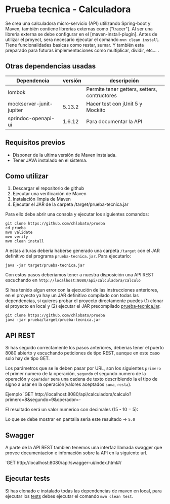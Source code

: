 # Prueba tecnica - Calculadora 

Se crea una calculadora micro-servicio (API) utilizando Spring-boot y Maven, también contiene librerías externas como ["tracer"]. Al ser una libreria externa se debe configurar en el [maven-install-plugin]. Antes de utilizar el proyect, sera necesario ejecutar el comando `mvn clean install`.
Tiene funcionalidades basicas como restar, sumar. Y también esta preparado para futuras implementaciones como multiplicar, dividir, etc... .

## Otras dependencias usadas  

| Dependencia | versión | descripción |
| - | - | - |
| lombok | | Permite tener getters, setters, contructores |
| mockserver-junit-jupiter | 5.13.2 | Hacer test con jUnit 5 y Mockito |
| sprindoc-openapi-ui | 1.6.12 | Para documentar la API |

## Requisitos previos
- Disponer de la ultima versión de Maven instalada.
- Tener JAVA instalado en el sistema.

## Como utilizar

1. Descargar el repositorio de github
2. Ejecutar una verificación de Maven
3. Instalación limpia de Maven
4. Ejecutar el JAR de la carpeta /target/prueba-tecnica.jar

Para ello debe abrir una consola y ejecutar los siguientes comandos:

```
git clone https://github.com/chlobato/prueba
cd prueba
mvn validate
mvn verify
mvn clean install
```

A estas alturas debería haberse generado una carpeta `/target` con el JAR definitivo del programa `prueba-tecnica.jar`. Para ejecutarlo:

`java -jar target/prueba-tecnica.jar`

Con estos pasos deberiamos tener a nuestra disposición una API REST escuchando en `http://localhost:8080/api/calculadora/calculo`

Si has tenido algun error con la ejecución de las instrucciones anteriores, en el proyecto ya hay un JAR definitivo compilado con todas las dependencias, si quieres probar el proyecto directamente puedes (1) clonar el proyecto en local y (2) ejecutar el JAR precompilado [prueba-tecnica.jar](https://github.com/chlobato/prueba/tree/master/target/prueba-tecnica.jar).

```
git clone https://github.com/chlobato/prueba
java -jar prueba/target/prueba-tecnica.jar
```

## API REST
Si has seguido correctamente los pasos anteriores, deberias tener el puerto 8080 abierto y escuchando peticiones de tipo REST, aunque en este caso solo hay de tipo GET.

Los parámetros que se le deben pasar por URL, son los siguientes `primero` el primer numero de la operación,
`segundo` el segundo numero de la operación y `operador` sera una cadena de texto describiendo la el tipo de signo a usar en la operación(valores aceptados `suma`, `resta`).

Ejemplo 
`GET http://localhost:8080/api/calculadora/calculo?primero=8&segundo=9&operador=- 

El resultado será un valor numerico con decimales (15 - 10 = 5):

Lo que se debe mostrar en pantalla sería este resultado -> `5.0`

## Swagger

A parte de la API REST tambien tenemos una interfaz llamada swagger que provee documentacion e infomación sobre la API en la siguiente url.

`GET http://localhost:8080/api/swagger-ui/index.html#/

## Ejecutar tests

Si has clonado e instalado todas las dependencias de maven en local, para ejecutar los [tests](https://github.com/chlobato/prueba/tree/master/src/test/java/com/example/prueba) debes ejecutar el comando `mvn clean test`.
